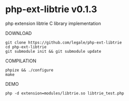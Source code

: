 # php-ext-libtrie v0.1.3
php extension libtrie C library implementation

DOWNLOAD
```
git clone https://github.com/legale/php-ext-libtrie
cd php-ext-libtrie 
git submodule init && git submodule update
```

COMPILATION
```
phpize && ./configure
make
```
DEMO
```
php -d extension=modules/libtrie.so libtrie_test.php
```
